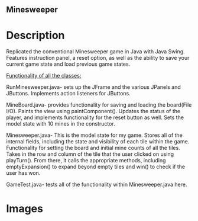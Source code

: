 ## Minesweeper

# Description

Replicated the conventional Minesweeper game in Java with Java Swing. Features instruction panel, a reset option, as well as the ability to save your current game state and load previous game states.

<ins>Functionality of all the classes:</ins>

RunMinesweeper.java- sets up the JFrame and the various JPanels and JButtons. Implements action listeners for JButtons.

MineBoard.java- provides functionality for saving and loading the board(File I/O). Paints the view using paintComponent(). Updates the status of the player, and implements functionality for the reset button as well. Sets the model state with 10 mines in the constructor.

Minesweeper.java- This is the model state for my game. Stores all of the internal fields, including the state and visibility of each tile within the game. Functionality for setting the board and initial mine counts of all the tiles. Takes in the row and column of the tile that the user clicked on using playTurn(). From there, it calls the appropriate methods, including emptyExpansion() to expand beyond empty tiles and win() to check if the user has won.

GameTest.java- tests all of the functionality within Minesweeper.java here.

# Images




